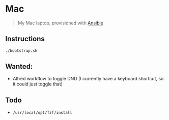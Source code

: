# Mac

> My Mac laptop, provisioned with [Ansible](https://github.com/ansible/ansible)

## Instructions

```sh
./bootstrap.sh
```

## Wanted:

- Alfred workflow to toggle DND (I currently have a keyboard shortcut, so it
    could just toggle that)

## Todo

- `/usr/local/opt/fzf/install`
